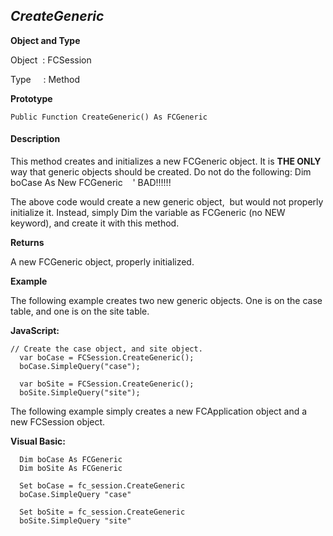 _CreateGeneric_
---------------

**Object and Type**

Object  : FCSession

Type     : Method

**Prototype**

```
Public Function CreateGeneric() As FCGeneric
```

#### Description

This method creates and initializes a new FCGeneric object. It is **THE ONLY** way that generic objects should be created. Do not do the following:
Dim boCase As New FCGeneric    ' BAD!!!!!!

The above code would create a new generic object,  but would not properly initialize it. Instead, simply Dim the variable as FCGeneric (no NEW keyword), and create it with this method.

**Returns**

A new FCGeneric object, properly initialized.

**Example**

The following example creates two new generic objects. One is on the case table, and one is on the site table.

**JavaScript:**
```
// Create the case object, and site object.
  var boCase = FCSession.CreateGeneric();
  boCase.SimpleQuery("case");

  var boSite = FCSession.CreateGeneric();
  boSite.SimpleQuery("site");
```

The following example simply creates a new FCApplication object and a new FCSession object.

**Visual Basic:**
```
  Dim boCase As FCGeneric
  Dim boSite As FCGeneric

  Set boCase = fc_session.CreateGeneric
  boCase.SimpleQuery "case"

  Set boSite = fc_session.CreateGeneric
  boSite.SimpleQuery "site"
```